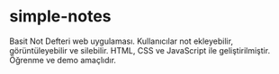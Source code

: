 # simple-notes
Basit Not Defteri web uygulaması. Kullanıcılar not ekleyebilir, görüntüleyebilir ve silebilir. HTML, CSS ve JavaScript ile geliştirilmiştir. Öğrenme ve demo amaçlıdır.

